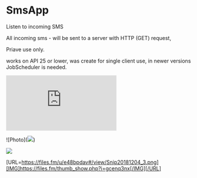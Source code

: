 # SmsApp
Listen to incoming SMS


All incoming sms - will be sent to a server with HTTP (GET) request, 

Priave use only.

works on API 25 or lower, was create for single client use, in newer versions JobScheduler is needed.


![Photo](https://files.fm/thumb_show.php?i=gcenq3nx)

![Photo](<a href="https://files.fm/u/e48bpdav#/view/Snip20181204_3.png"><img src="https://files.fm/thumb_show.php?i=gcenq3nx"></a>)

<a href="https://files.fm/u/e48bpdav#/view/Snip20181204_3.png"><img src="https://files.fm/thumb_show.php?i=gcenq3nx"></a>

[URL=https://files.fm/u/e48bpdav#/view/Snip20181204_3.png][IMG]https://files.fm/thumb_show.php?i=gcenq3nx[/IMG][/URL]




<script type="text/javascript" src="https://files.fm/embed/player?hash=gcenq3nx&w=100%&h=auto" id="filesfm_embed_js__gcenq3nx"></script>

